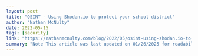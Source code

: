 ```yaml
---
layout: post
title: "OSINT - Using Shodan.io to protect your school district"
author: "Nathan McNulty"
date: 2022-05-15
tags: [security]
link: "https://nathanmcnulty.com/blog/2022/05/osint-using-shodan.io-to-protect-your-school-district/"
summary: "Note This article was last updated on 01/26/2025 for readability and updated URLs. Unfortunately, images were not able to be restored from a previous hosting provider :("
---
```


